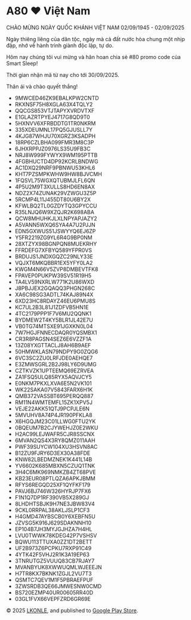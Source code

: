 # A80 ❤ Việt Nam



CHÀO MỪNG NGÀY QUỐC KHÁNH VIỆT NAM 02/09/1945 - 02/09/2025



Ngày thiêng liêng của dân tộc, ngày mà cả đất nước hòa chung một nhịp đập, nhớ về hành trình giành độc lập, tự do.

Hôm nay chúng tôi vui mừng và hân hoan chia sẻ #80 promo code của Smart Sleep!



Thời gian nhận mã từ nay cho tới 30/09/2025.



Thân ái và chào quyết thắng!



* 9MWCED46ZK9EBALKPW2CNTD
* RKXNSF75H8XGLA63X4TQLY2
* QQCGS853VTJTAPYXVRDVTXF
* E1GLAZRTPYEJ4717G8QD9T0
* 5HXNVV6XFRBDDTG1TR0NKRM
* 335XDEUMNL17PQ5GJUSLL7Y
* 4KJG87WHJU70XGRZ3KSADPH
* 18RP6CZLBHA099FMR3M8C3P
* 6JHXRPPJZ0976LS35U9FB3C
* NRJ8W999FYWYX9WM195PTTB
* 4FGBHUCTD4DP92KCRLBNDWG
* AC1DXQ29NRF9PBNWU53KHL6
* KHT7PZSMPKWHW9HW8BJVCMH
* 1FQSVL75WGXQTUBMJLFL6QN
* 4P5U2M9T3XULLS8HD6EN8AX
* NDZ2X74ZUNAK29VZWGU3Z5P
* 5RCMP4L11J455DT80U6BY2X
* KFWLBQ2TL0GZDYTQ3GPYCCU
* R35LNJQ6W9XZQJR2K698ABA
* QCW8MHUHKJLXLNPYAPJAZY2
* A5VANN5WXQ6SYA4A7U2PJJN
* EDN5GXWUS51JSWYYQ6EJ6ZP
* Y5FR2219ZG9YL6R4G9BP0NM
* 28XTZYX98BGNPQN8MUEKRHY
* FFRDEFG7XFBYQ589YFPR0VS
* BRDUJS1JNDXGQZC29NLY33E
* VQJXT6MKQBBR1EX5YFY0LA2
* KWGM4N66V5ZVP8DMBEVTFK8
* FPAVEP0PUKPW39SV51R19H5
* TA4LV59NXRLW771K2U86WXD
* J8PBJJEX2GQAQQ3PHGN268C
* XA6C98SG3ADTL74KAJ89N4X
* 6XD23HC8RDAYZ46EU6PMU8S
* KC7UL2B3L81J1ZDFVB5HN1E
* 4TC2179PPP1F7V6MU2QQNK1
* BYDMEW2T4KY5BLR1JL42E7U
* VB0TG74MTSXE91JGXKN0L04
* 7W7HGJFNNECDAQR0YQSMBX1
* CR3R8PAGSN4SEZ6E6VZZF1A
* 13Z08YXGTTACLJ8AH6B9AEF
* 50HMWKLASN79NDPY9G0ZQG6
* 6VC3SC2ZU0LRFJDE0AEHQE7
* E3ZMWSGRL2B2J98LY6D9UMG
* CZTKVZK1UPTEEMQ69EZRVEA
* ZA1FSQ5ULQ85RYX5AQVJCY5
* E0NKM7PKXLXVA6E5N2VK101
* WK22SAKA07V5843FARX6H1K
* QMB372VASSBT695PERQQ887
* RM11N4WMTEMFL15ZK1XPV5J
* VEJE22AKK51QTJ9PCPJLE6N
* 5MVUHV8A74P4JR190PFKLA8
* X6HGQJM23C01LLWG0FTU2YK
* 0BQEUM7B2CJYWEHJZ0E2WKU
* H2AC99LEJWAFR5CJR8SSCNX
* 6MVAN2QS4X3RY8QMZ011AAH
* PWF39SUYCW104XU3HSVN8AC
* B12ZU9FJRY6D3EX30A38FDE
* KNW82LBEDMZNEK1K441L14B
* YV6602K685MBXN5CZUQ1TNK
* 3H4C6MK969NMKZB4ZT68PVE
* KB23EUR08PTLQZA6APKJBMM
* RFYS6REGQD25XF1QYFKF179
* PAVJ6BJ746W326HYRJP7FX6
* F1N1Q7DP1RF390VB5X289GJ
* 8LHDHTSBJK9H7NE3JBW83V4
* 9CKL0RRPAL38AKLJSLP1CF3
* H4GMD47AYBSCB0Y6XEBFN5U
* JZVSG5K916J629SDAKNNH10
* EP104B7JH3MYJGJHZA7H4HL
* LVU0TWWK78KDEG42P7VSHSV
* BQWU113TTUXA0ZZ1DT2BETT
* UF2B973Z6PCPKU7RXP91C49
* 4YTK42F5VHJ2R1K3A19EP63
* 3TNRUTGZ5VUUQ83CB7RJAY7
* MVANBYUK8XWWUQMLWJEEEJN
* H7TR8KX7BKNK1ZGJL2VU7T3
* QSMTC7QEV1M1F5PBRAEFPUF
* 3ZWSRDB3QE66JMWESNW0CMD
* BS720EZMP40UR00605RR40D
* 03GL1FVX66VEPFZRD6GR69E





© 2025 [LKONLE](https://t.me/lkonle), and published to [Google Play Store](https://play.google.com/store/apps/details?id=com.lkonlesoft.smartsleep).

